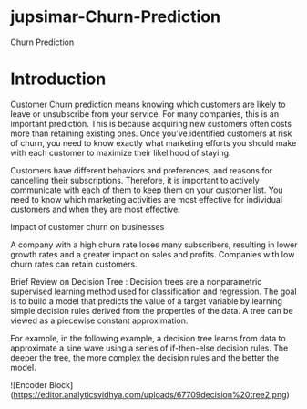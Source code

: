 # jupsimar-Churn-Prediction
Churn Prediction
# Introduction
Customer Churn prediction means knowing which customers are likely to leave or unsubscribe from your service. For many companies, this is an important prediction. This is because acquiring new customers often costs more than retaining existing ones. Once you’ve identified customers at risk of churn, you need to know exactly what marketing efforts you should make with each customer to maximize their likelihood of staying.

Customers have different behaviors and preferences, and reasons for cancelling their subscriptions. Therefore, it is important to actively communicate with each of them to keep them on your customer list. You need to know which marketing activities are most effective for individual customers and when they are most effective.

Impact of customer churn on businesses

A company with a high churn rate loses many subscribers, resulting in lower growth rates and a greater impact on sales and profits. Companies with low churn rates can retain customers.

Brief Review on Decision Tree :
Decision trees are a nonparametric supervised learning method used for classification and regression. The goal is to build a model that predicts the value of a target variable by learning simple decision rules derived from the properties of the data. A tree can be viewed as a piecewise constant approximation.

For example, in the following example, a decision tree learns from data to approximate a sine wave using a series of if-then-else decision rules. The deeper the tree, the more complex the decision rules and the better the model.

![Encoder Block] (https://editor.analyticsvidhya.com/uploads/67709decision%20tree2.png)
